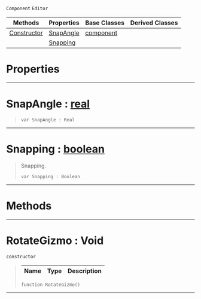  `Component` `Editor`



|Methods|Properties|Base Classes|Derived Classes|
|---|---|---|---|
|[ Constructor](https://github.com/ArendDanielek/ZeroDocsTest/blob/master/code_reference/class_reference/rotategizmo.markdown#rotategizmo-void)|[ SnapAngle](https://github.com/ArendDanielek/ZeroDocsTest/blob/master/code_reference/class_reference/rotategizmo.markdown#snapangle-zero-engine-do)|[component](https://github.com/ArendDanielek/ZeroDocsTest/blob/master/code_reference/class_reference/component.markdown)| |
| |[ Snapping](https://github.com/ArendDanielek/ZeroDocsTest/blob/master/code_reference/class_reference/rotategizmo.markdown#snapping-zero-engine-doc)| | |


 #  Properties


---  
 #  SnapAngle : [real](https://github.com/ArendDanielek/ZeroDocsTest/blob/master/code_reference/zilch_base_types/real.markdown)

> 
> ``` lang=cpp, name=Zilch
> var SnapAngle : Real


---  
 #  Snapping : [boolean](https://github.com/ArendDanielek/ZeroDocsTest/blob/master/code_reference/zilch_base_types/boolean.markdown)

> Snapping.
> ``` lang=cpp, name=Zilch
> var Snapping : Boolean


---  
 #  Methods


---  
 #  RotateGizmo : Void

 `constructor`

> 
> |Name|Type|Description|
> |---|---|---|
> ``` lang=cpp, name=Zilch
> function RotateGizmo()
> ``` 


---  
 
  
  
  
  
  
  
  

 